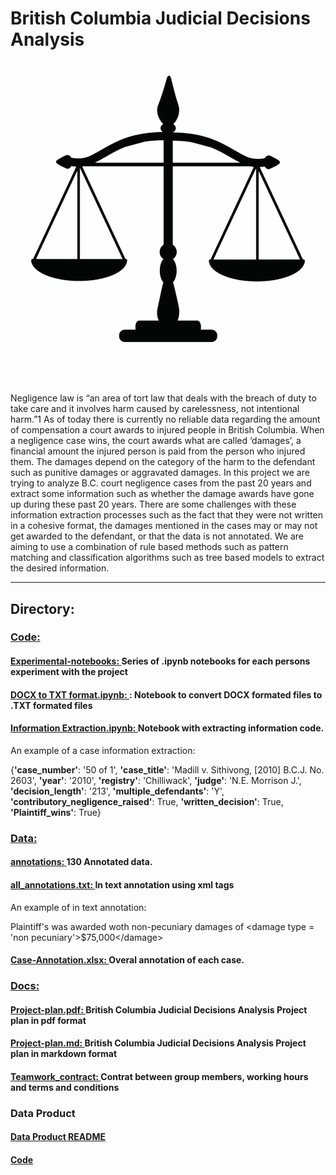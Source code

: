 # British Columbia Judicial Decisions Analysis

![alt text](./Docs/Imgs/law.jpg)

Negligence law is “an area of tort law that deals with the breach of duty to take care and it involves harm caused by carelessness, not intentional harm.”1 As of today there is currently no reliable data regarding the amount of compensation a court awards to injured people in British Columbia. When a negligence case wins, the court awards what are called ‘damages’, a financial amount the injured person is paid from the person who injured them. The damages depend on the category of the harm to the defendant such as punitive damages or aggravated damages.
In this project we are trying to analyze B.C. court negligence cases from the past 20 years and extract some information such as whether the damage awards have gone up during these past 20 years. There are some challenges with these information extraction processes such as the fact that they were not written in a cohesive format, the damages mentioned in the cases may or may not get awarded to the defendant, or that the data is not annotated. We are aiming to use a combination of rule based methods such as pattern matching and classification algorithms such as tree based models to extract the desired information. 

------------
## Directory:

### [Code: ](https://github.ubc.ca/nikihm/Capstone-project/tree/master/code)

#### [Experimental-notebooks: ](https://github.ubc.ca/nikihm/Capstone-project/tree/master/code/experimental-notebooks) Series of .ipynb notebooks for each persons experiment with the project

#### [DOCX to TXT format.ipynb: ](https://github.ubc.ca/nikihm/Capstone-project/blob/master/code/DOCX%20to%20TXT%20format.ipynb): Notebook to convert DOCX formated files to .TXT formated files

#### [Information Extraction.ipynb: ](https://github.ubc.ca/nikihm/Capstone-project/blob/master/code/Information%20Extraction.ipynb) Notebook with extracting information code. 

An example of a case information extraction:

{**'case_number'**: '50 of 1',
 **'case_title'**: 'Madill v. Sithivong, [2010] B.C.J. No. 2603',
 **'year'**: '2010',
 **'registry'**: 'Chilliwack',
 **'judge'**: 'N.E. Morrison J.',
 **'decision_length'**: '213',
 **'multiple_defendants'**: 'Y',
 **'contributory_negligence_raised'**: True,
 **'written_decision'**: True,
 **'Plaintiff_wins'**: True}

### [Data: ](https://github.ubc.ca/nikihm/Capstone-project/tree/master/data)

#### [annotations: ](https://github.ubc.ca/nikihm/Capstone-project/tree/master/data/annotations) 130 Annotated data.

#### [all_annotations.txt: ](https://github.ubc.ca/nikihm/Capstone-project/blob/master/data/annotations/all_annotations.txt) In text annotation using xml tags

An example of in text annotation:

Plaintiff's was awarded woth non-pecuniary damages of \<damage type = 'non pecuniary'\>\$75,000\</damage\> 

#### [Case-Annotation.xlsx: ](https://github.ubc.ca/nikihm/Capstone-project/blob/master/data/annotations/Case-Annotation.xlsx) Overal annotation of each case.

### [Docs: ](https://github.ubc.ca/nikihm/Capstone-project/tree/master/Docs)

#### [Project-plan.pdf: ](https://github.ubc.ca/nikihm/Capstone-project/blob/master/Docs/Project-Plan.pdf) British Columbia Judicial Decisions Analysis Project plan in pdf format

#### [Project-plan.md: ](https://github.ubc.ca/nikihm/Capstone-project/blob/master/Docs/project-plan.md) British Columbia Judicial Decisions Analysis Project plan in markdown format


#### [Teamwork_contract: ](https://github.ubc.ca/nikihm/Capstone-project/blob/master/Docs/Team_contract.md) Contrat between group members, working hours and terms and conditions 

### Data Product

#### [Data Product README](https://github.ubc.ca/nikihm/Capstone-project/blob/master/Docs/data_product_README.md)

#### [Code](https://github.ubc.ca/nikihm/Capstone-project/tree/master/code)
